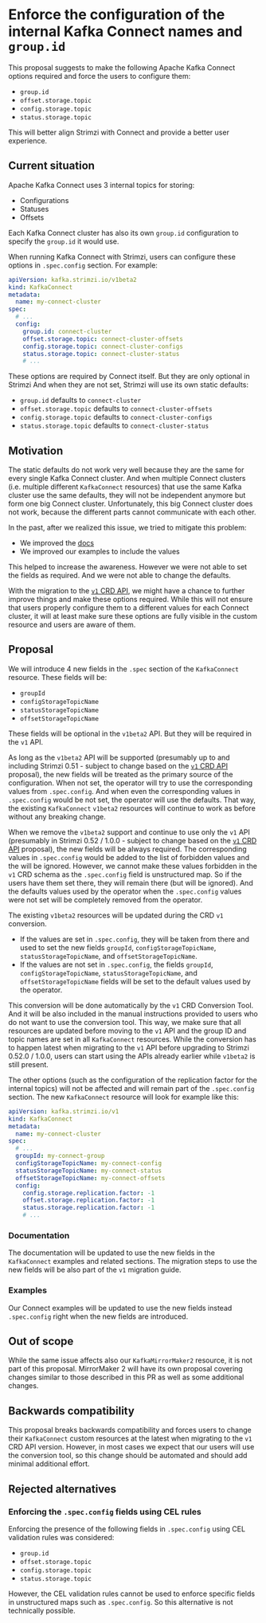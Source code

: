 # Enforce the configuration of the internal Kafka Connect names and `group.id`

This proposal suggests to make the following Apache Kafka Connect options required and force the users to configure them:
* `group.id`
* `offset.storage.topic`
* `config.storage.topic`
* `status.storage.topic`

This will better align Strimzi with Connect and provide a better user experience.

## Current situation

Apache Kafka Connect uses 3 internal topics for storing:
* Configurations
* Statuses
* Offsets

Each Kafka Connect cluster has also its own `group.id` configuration to specify the `group.id` it would use.

When running Kafka Connect with Strimzi, users can configure these options in `.spec.config` section.
For example:
```yaml
apiVersion: kafka.strimzi.io/v1beta2
kind: KafkaConnect
metadata:
  name: my-connect-cluster
spec:
  # ...
  config:
    group.id: connect-cluster
    offset.storage.topic: connect-cluster-offsets
    config.storage.topic: connect-cluster-configs
    status.storage.topic: connect-cluster-status
    # ...
```

These options are required by Connect itself.
But they are only optional in Strimzi
And when they are not set, Strimzi will use its own static defaults:
* `group.id` defaults to `connect-cluster`
* `offset.storage.topic` defaults to `connect-cluster-offsets`
* `config.storage.topic` defaults to `connect-cluster-configs`
* `status.storage.topic` defaults to `connect-cluster-status`

## Motivation

The static defaults do not work very well because they are the same for every single Kafka Connect cluster.
And when multiple Connect clusters (i.e. multiple different `KafkaConnect` resources) that use the same Kafka cluster use the same defaults, they will not be independent anymore but form one big Connect cluster.
Unfortunately, this big Connect cluster does not work, because the different parts cannot communicate with each other.

In the past, after we realized this issue, we tried to mitigate this problem:
* We improved the [docs](https://strimzi.io/docs/operators/latest/full/deploying.html#con-config-kafka-connect-multiple-instances-str)
* We improved our examples to include the values

This helped to increase the awareness.
However we were not able to set the fields as required.
And we were not able to change the defaults.

With the migration to the [`v1` CRD API](https://github.com/strimzi/proposals/pull/174), we might have a chance to further improve things and make these options required.
While this will not ensure that users properly configure them to a different values for each Connect cluster, it will at least make sure these options are fully visible in the custom resource and users are aware of them.

## Proposal

We will introduce 4 new fields in the `.spec` section of the `KafkaConnect` resource.
These fields will be:
* `groupId`
* `configStorageTopicName`
* `statusStorageTopicName`
* `offsetStorageTopicName`

These fields will be optional in the `v1beta2` API.
But they will be required in the `v1` API.

As long as the `v1beta2` API will be supported (presumably up to and including Strimzi 0.51 - subject to change based on the [`v1` CRD API](https://github.com/strimzi/proposals/pull/174) proposal), the new fields will be treated as the primary source of the configuration.
When not set, the operator will try to use the corresponding values from `.spec.config`.
And when even the corresponding values in `.spec.config` would be not set, the operator will use the defaults.
That way, the existing `KafkaConnect` `v1beta2` resources will continue to work as before without any breaking change.

When we remove the `v1beta2` support and continue to use only the `v1` API (presumably in Strimzi 0.52 / 1.0.0 - subject to change based on the [`v1` CRD API](https://github.com/strimzi/proposals/pull/174) proposal), the new fields will be always required.
The corresponding values in `.spec.config` would be added to the list of forbidden values and the will be ignored.
However, we cannot make these values forbidden in the `v1` CRD schema as the `.spec.config` field is unstructured map.
So if the users have them set there, they will remain there (but will be ignored).
And the defaults values used by the operator when the `.spec.config` values were not set will be completely removed from the operator.

The existing `v1beta2` resources will be updated during the CRD `v1` conversion.
* If the values are set in `.spec.config`, they will be taken from there and used to set the new fields `groupId`, `configStorageTopicName`, `statusStorageTopicName`, and `offsetStorageTopicName`.
* If the values are not set in `.spec.config`, the  fields `groupId`, `configStorageTopicName`, `statusStorageTopicName`, and `offsetStorageTopicName` fields will be set to the default values used by the operator.

This conversion will be done automatically by the `v1` CRD Conversion Tool.
And it will be also included in the manual instructions provided to users who do not want to use the conversion tool.
This way, we make sure that all resources are updated before moving to the `v1` API and the group ID and topic names are set in all `KafkaConnect` resources.
While the conversion has to happen latest when migrating to the `v1` API before upgrading to Strimzi 0.52.0 / 1.0.0, users can start using the APIs already earlier while `v1beta2` is still present.

The other options (such as the configuration of the replication factor for the internal topics) will not be affected and will remain part of the `.spec.config` section.
The new `KafkaConnect` resource will look for example like this:

```yaml
apiVersion: kafka.strimzi.io/v1
kind: KafkaConnect
metadata:
  name: my-connect-cluster
spec:
  # ...
  groupId: my-connect-group
  configStorageTopicName: my-connect-config
  statusStorageTopicName: my-connect-status
  offsetStorageTopicName: my-connect-offsets
  config:
    config.storage.replication.factor: -1
    offset.storage.replication.factor: -1
    status.storage.replication.factor: -1
    # ...
```

### Documentation

The documentation will be updated to use the new fields in the `KafkaConnect` examples and related sections.
The migration steps to use the new fields will be also part of the `v1` migration guide.

### Examples

Our Connect examples will be updated to use the new fields instead `.spec.config` right when the new fields are introduced.

## Out of scope

While the same issue affects also our `KafkaMirrorMaker2` resource, it is not part of this proposal.
MirrorMaker 2 will have its own proposal covering changes similar to those described in this PR as well as some additional changes.

## Backwards compatibility

This proposal breaks backwards compatibility and forces users to change their `KafkaConnect` custom resources at the latest when migrating to the `v1` CRD API version.
However, in most cases we expect that our users will use the conversion tool, so this change should be automated and should add minimal additional effort.

## Rejected alternatives

### Enforcing the `.spec.config` fields using CEL rules

Enforcing the presence of the following fields in `.spec.config` using CEL validation rules was considered:
* `group.id`
* `offset.storage.topic`
* `config.storage.topic`
* `status.storage.topic`

However, the CEL validation rules cannot be used to enforce specific fields in unstructured maps such as `.spec.config`.
So this alternative is not technically possible.
